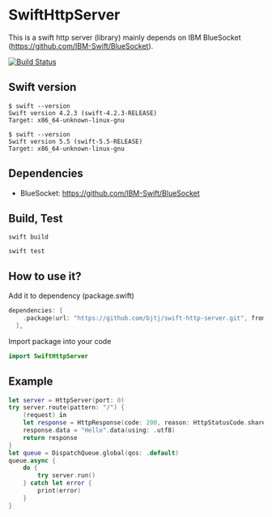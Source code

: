 # SwiftHttpServer

This is a swift http server (library) mainly depends on IBM BlueSocket (<https://github.com/IBM-Swift/BlueSocket>).

[![Build Status](https://app.travis-ci.com/bjtj/swift-http-server.svg?branch=master)](https://app.travis-ci.com/bjtj/swift-http-server)


## Swift version

```shell
$ swift --version
Swift version 4.2.3 (swift-4.2.3-RELEASE)
Target: x86_64-unknown-linux-gnu
```

```shell
$ swift --version
Swift version 5.5 (swift-5.5-RELEASE)
Target: x86_64-unknown-linux-gnu
```

## Dependencies

* BlueSocket: <https://github.com/IBM-Swift/BlueSocket>

## Build, Test

```shell
swift build
```

```shell
swift test
```

## How to use it?

Add it to dependency (package.swift)

```swift
dependencies: [
    .package(url: "https://github.com/bjtj/swift-http-server.git", from: "0.1.8"),
  ],
```

Import package into your code

```swift
import SwiftHttpServer
```

## Example

```swift
let server = HttpServer(port: 0)
try server.route(pattern: "/") {
    (request) in
    let response = HttpResponse(code: 200, reason: HttpStatusCode.shared[200])
    response.data = "Hello".data(using: .utf8)
    return response
}
let queue = DispatchQueue.global(qos: .default)
queue.async {
    do {
        try server.run()
    } catch let error {
        print(error)
    }
}
```
